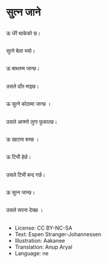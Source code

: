 # सुत्न जाने

##
ऊ धेरै थाकेको छ।

##
सुत्ने बेला भयो।

##
ऊ बाथरुम जान्छ।

##
उसले दाँत माझ्छ।

##
ऊ सुत्ने कोठामा जान्छ ।

##
उसले आफ्नो लुगा फुकाल्छ।

##
ऊ खाटमा बस्छ ।

##
ऊ टिभी हेर्छ।

##
उसले टिभी बन्द गर्छ।

##
ऊ सुत्न जान्छ।

##
उसले सपना देख्छ ।

##
* License: CC BY-NC-SA
* Text: Espen Stranger-Johannessen
* Illustration: Aakanee
* Translation: Anup Aryal
* Language: ne
